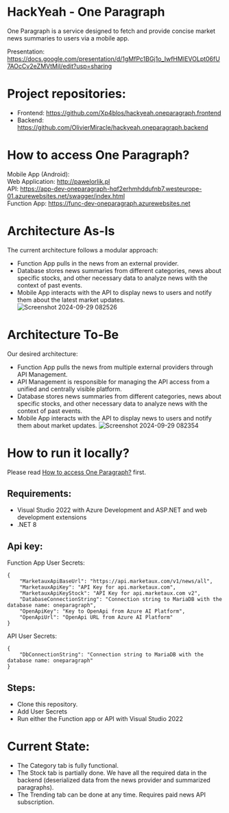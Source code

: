 # HackYeah - One Paragraph
One Paragraph is a service designed to fetch and provide concise market news summaries to users via a mobile app.

Presentation: https://docs.google.com/presentation/d/1gMfPc1BGj1o_IwfHMIEVOLpt06fU7AOcCv2eZMVtMiI/edit?usp=sharing

# Project repositories:
- Frontend: https://github.com/Xp4blos/hackyeah.oneparagraph.frontend
- Backend: https://github.com/OlivierMiracle/hackyeah.oneparagraph.backend

# How to access One Paragraph?
Mobile App (Android): <br />
Web Application: http://pawelorlik.pl <br />
API: https://app-dev-oneparagraph-hqf2erhmhddufnb7.westeurope-01.azurewebsites.net/swagger/index.html <br />
Function App: https://func-dev-oneparagraph.azurewebsites.net <br />

# Architecture As-Is
The current architecture follows a modular approach:
- Function App pulls in the news from an external provider.
- Database stores news summaries from different categories, news about specific stocks, and other necessary data to analyze news with the context of past events.
- Mobile App interacts with the API to display news to users and notify them about the latest market updates.
![Screenshot 2024-09-29 082526](https://github.com/user-attachments/assets/8c125dab-ac83-4c4d-9a6c-ffb363b04926)

# Architecture To-Be
Our desired architecture:
- Function App pulls the news from multiple external providers through API Management.
- API Management is responsible for managing the API access from a unified and centrally visible platform.
- Database stores news summaries from different categories, news about specific stocks, and other necessary data to analyze news with the context of past events.
- Mobile App interacts with the API to display news to users and notify them about market updates.
![Screenshot 2024-09-29 082354](https://github.com/user-attachments/assets/90881933-6c53-417b-b5ee-2e19f405721b)

# How to run it locally?
Please read [How to access One Paragraph?](#how-to-access-one-paragraph) first.
## Requirements:
- Visual Studio 2022 with Azure Development and ASP.NET and web development extensions
- .NET 8

## Api key:
Function App User Secrets: <br />
````
{
	"MarketauxApiBaseUrl": "https://api.marketaux.com/v1/news/all",
	"MarketauxApiKey": "API Key for api.marketaux.com",
	"MarketauxApiKeyStock": "API Key for api.marketaux.com v2",
	"DatabaseConnectionString": "Connection string to MariaDB with the database name: oneparagraph",
	"OpenApiKey": "Key to OpenApi from Azure AI Platform",
	"OpenApiUrl": "OpenApi URL from Azure AI Platform"
}
````
API User Secrets: <br />
````
{
	"DbConnectionString": "Connection string to MariaDB with the database name: oneparagraph"
}
````

## Steps:
- Clone this repository.
- Add User Secrets
- Run either the Function app or API with Visual Studio 2022

# Current State:
- The Category tab is fully functional.
- The Stock tab is partially done. We have all the required data in the backend (deserialized data from the news provider and summarized paragraphs).
- The Trending tab can be done at any time. Requires paid news API subscription.
